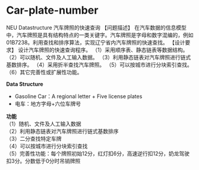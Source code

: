 # Car-plate-number
NEU Datastructure 
汽车牌照的快速查询
【问题描述】
在汽车数据的信息模型中，汽车牌照是具有结构特点的一类关键字。汽车牌照是字母和数字混编的，例如01B7238。利用查找和排序算法，实现辽宁省内汽车牌照的快速查找。
【设计要求】
设计汽车牌照的快速查询程序。
（1）采用顺序表、静态链表等数据结构。
（2）可以随机、文件及人工输入数据。
（3）利用静态链表对汽车牌照进行链式基数排序。
（4）采用折半查找汽车牌照。
（5）可以按城市进行分块索引查找。
（6）其它完善性或扩展性功能。

**Data Structure**   
- Gasoline Car：A regional letter + Five license plates   
- 电车：地方字母+六位车牌号   

**功能**    
（1）随机、文件及人工输入数据      
（2）利用静态链表对汽车牌照进行链式基数排序     
（3）二分查找特定车牌    
（4）可以按城市进行分块索引查找    
（5）完善性功能：每个牌照初始12分，红灯扣6分，高速逆行扣12分，奶龙驾驶扣3分。分数低于0分时吊销牌照    
